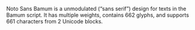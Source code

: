 Noto Sans Bamum is a unmodulated (“sans serif”) design for texts in the Bamum script. It has multiple weights, contains 662 glyphs, and supports 661 characters from 2 Unicode blocks.